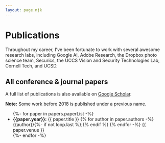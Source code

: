 ```yaml
---
layout: page.njk
---
```


# Publications

Throughout my career, I've been fortunate to work with several awesome research labs, including Google AI, Adobe Research, the Dropbox photo science team, Securics, the UCCS Vision and Security Technologies Lab, Cornell Tech, and UCSD.

## All conference & journal papers

A full list of publications is also available on [Google Scholar](https://scholar.google.com/citations?hl=en&user=OAtUvx0AAAAJ&view_op=list_works&sortby=pubdate).

**Note:** Some work before 2018 is published under a previous name.

<ul>
{%- for paper in papers.paperList -%}
    <li>
      <b>{{paper.year}}:</b>
      {{ paper.title }} 
      {% for author in paper.authors -%}
        {{author}}{%- if not loop.last %};{% endif %}
      {% endfor -%}
      {{ paper.venue }}
    </li>
{%- endfor -%}
</ul>